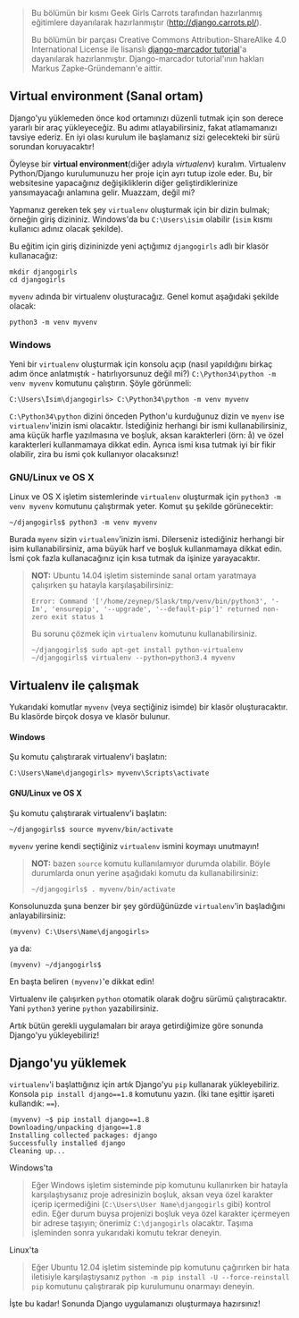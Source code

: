 > Bu bölümün bir kısmı Geek Girls Carrots tarafından hazırlanmış eğitimlere dayanılarak hazırlanmıştır (http://django.carrots.pl/).
> 
> Bu bölümün bir parçası Creative Commons Attribution-ShareAlike 4.0 International License ile lisanslı [django-marcador tutorial](http://django-marcador.keimlink.de/)'a dayanılarak hazırlanmıştır. Django-marcador tutorial'ının hakları Markus Zapke-Gründemann'e aittir.

## Virtual environment (Sanal ortam)

Django'yu yüklemeden önce kod ortamınızı düzenli tutmak için son derece yararlı bir araç yükleyeceğiz. Bu adımı atlayabilirsiniz, fakat atlamamanızı tavsiye ederiz. En iyi olası kurulum ile başlamanız sizi gelecekteki bir sürü sorundan koruyacaktır!

Öyleyse bir **virtual environment**(diğer adıyla *virtualenv*) kuralım. Virtualenv Python/Django kurulumunuzu her proje için ayrı tutup izole eder. Bu, bir websitesine yapacağınız değişikliklerin diğer geliştirdiklerinize yansımayacağı anlamına gelir. Muazzam, değil mi?

Yapmanız gereken tek şey `virtualenv` oluşturmak için bir dizin bulmak; örneğin giriş dizininiz. Windows'da bu `C:\Users\isim` olabilir (`isim` kısmı kullanıcı adınız olacak şekilde).

Bu eğitim için giriş dizininizde yeni açtığımız `djangogirls` adlı bir klasör kullanacağız:

    mkdir djangogirls
    cd djangogirls
    

`myvenv` adında bir virtualenv oluşturacağız. Genel komut aşağıdaki şekilde olacak:

    python3 -m venv myvenv
    

### Windows

Yeni bir `virtualenv` oluşturmak için konsolu açıp (nasıl yapıldığını birkaç adım önce anlatmıştık - hatırlıyorsunuz değil mi?) `C:\Python34\python -m venv myvenv` komutunu çalıştırın. Şöyle görünmeli:

    C:\Users\İsim\djangogirls> C:\Python34\python -m venv myvenv
    

`C:\Python34\python` dizini önceden Python'u kurduğunuz dizin ve `myenv` ise `virtualenv`'inizin ismi olacaktır. İstediğiniz herhangi bir ismi kullanabilirsiniz, ama küçük harfle yazılmasına ve boşluk, aksan karakterleri (örn: å) ve özel karakterleri kullanmamaya dikkat edin. Ayrıca ismi kısa tutmak iyi bir fikir olabilir, zira bu ismi çok kullanıyor olacaksınız!

### GNU/Linux ve OS X

Linux ve OS X işletim sistemlerinde `virtualenv` oluşturmak için `python3 -m venv myvenv` komutunu çalıştırmak yeter. Komut şu şekilde görünecektir:

    ~/djangogirls$ python3 -m venv myvenv
    

Burada `myenv` sizin `virtualenv`'inizin ismi. Dilerseniz istediğiniz herhangi bir isim kullanabilirsiniz, ama büyük harf ve boşluk kullanmamaya dikkat edin. İsmi çok fazla kullanacağınız için kısa tutmak da işinize yarayacaktır.

> **NOT:** Ubuntu 14.04 işletim sisteminde sanal ortam yaratmaya çalışırken şu hatayla karşılaşabilirsiniz:
> 
>     Error: Command '['/home/zeynep/Slask/tmp/venv/bin/python3', '-Im', 'ensurepip', '--upgrade', '--default-pip']' returned non-zero exit status 1
>     
> 
> Bu sorunu çözmek için `virtualenv` komutunu kullanabilirsiniz.
> 
>     ~/djangogirls$ sudo apt-get install python-virtualenv
>     ~/djangogirls$ virtualenv --python=python3.4 myvenv
>     

## Virtualenv ile çalışmak

Yukarıdaki komutlar `myvenv` (veya seçtiğiniz isimde) bir klasör oluşturacaktır. Bu klasörde birçok dosya ve klasör bulunur.

#### Windows

Şu komutu çalıştırarak virtualenv'i başlatın:

    C:\Users\Name\djangogirls> myvenv\Scripts\activate
    

#### GNU/Linux ve OS X

Şu komutu çalıştırarak virtualenv'i başlatın:

    ~/djangogirls$ source myvenv/bin/activate
    

`myvenv` yerine kendi seçtiğiniz `virtualenv` ismini koymayı unutmayın!

> **NOT:** bazen `source` komutu kullanılamıyor durumda olabilir. Böyle durumlarda onun yerine aşağıdaki komutu da kullanabilirsiniz:
> 
>     ~/djangogirls$ . myvenv/bin/activate
>     

Konsolunuzda şuna benzer bir şey gördüğünüzde `virtualenv`'in başladığını anlayabilirsiniz:

    (myvenv) C:\Users\Name\djangogirls>
    

ya da:

    (myvenv) ~/djangogirls$
    

En başta beliren `(myvenv)`'e dikkat edin!

Virtualenv ile çalışırken `python` otomatik olarak doğru sürümü çalıştıracaktır. Yani `python3` yerine `python` yazabilirsiniz.

Artık bütün gerekli uygulamaları bir araya getirdiğimize göre sonunda Django'yu yükleyebiliriz!

## Django'yu yüklemek

`virtualenv`'i başlattığınız için artık Django'yu `pip` kullanarak yükleyebiliriz. Konsola `pip install django==1.8` komutunu yazın. (İki tane eşittir işareti kullandık: `==`).

    (myvenv) ~$ pip install django==1.8
    Downloading/unpacking django==1.8
    Installing collected packages: django
    Successfully installed django
    Cleaning up...
    

Windows'ta

> Eğer Windows işletim sisteminde pip komutunu kullanırken bir hatayla karşılaştıysanız proje adresinizin boşluk, aksan veya özel karakter içerip içermediğini (`C:\Users\User Name\djangogirls` gibi) kontrol edin. Eğer durum buysa projenizi boşluk veya özel karakter içermeyen bir adrese taşıyın; önerimiz `C:\djangogirls` olacaktır. Taşıma işleminden sonra yukarıdaki komutu tekrar deneyin.

Linux'ta

> Eğer Ubuntu 12.04 işletim sisteminde pip komutunu çağırırken bir hata iletisiyle karşılaştıysanız `python -m pip install -U --force-reinstall pip` komutunu çalıştırarak pip kurulumunu onarmayı deneyin.

İşte bu kadar! Sonunda Django uygulamanızı oluşturmaya hazırsınız!